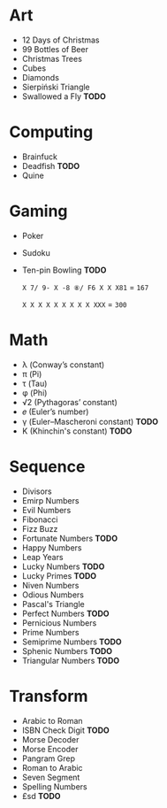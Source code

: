 Art
===

* 12 Days of Christmas
* 99 Bottles of Beer
* Christmas Trees
* Cubes
* Diamonds
* Sierpiński Triangle
* Swallowed a Fly **TODO**

Computing
=========

* Brainfuck
* Deadfish **TODO**
* Quine

Gaming
======

* Poker
* Sudoku
* Ten-pin Bowling **TODO**

  `X 7/ 9- X -8 ⑧/ F6 X X X81` = `167`

  `X X X X X X X X X XXX` = `300`

Math
====

* λ  (Conway’s constant)
* π  (Pi)
* τ  (Tau)
* φ  (Phi)
* √2 (Pythagoras’ constant)
* 𝑒  (Euler’s number)
* γ  (Euler–Mascheroni constant) **TODO**
* K  (Khinchin's constant) **TODO**

Sequence
========

* Divisors
* Emirp Numbers
* Evil Numbers
* Fibonacci
* Fizz Buzz
* Fortunate Numbers **TODO**
* Happy Numbers
* Leap Years
* Lucky Numbers **TODO**
* Lucky Primes **TODO**
* Niven Numbers
* Odious Numbers
* Pascal's Triangle
* Perfect Numbers **TODO**
* Pernicious Numbers
* Prime Numbers
* Semiprime Numbers **TODO**
* Sphenic Numbers **TODO**
* Triangular Numbers **TODO**

Transform
=========

* Arabic to Roman
* ISBN Check Digit **TODO**
* Morse Decoder
* Morse Encoder
* Pangram Grep
* Roman to Arabic
* Seven Segment
* Spelling Numbers
* £sd **TODO**

